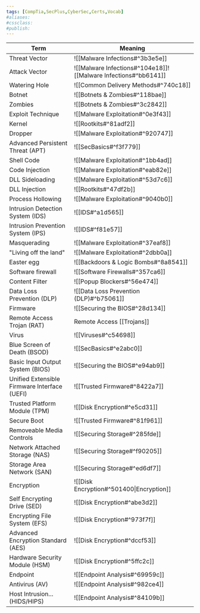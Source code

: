 ```yaml
---
tags: [CompTia,SecPlus,CyberSec,Certs,Vocab]
#aliases:
#cssclass:
#publish:
---
```


| Term                              | Meaning                                                        |
| --------------------------------- | -------------------------------------------------------------- |
| Threat Vector                     | ![[Malware Infections#^3b3e5e]]                                |
| Attack Vector                     | ![[Malware Infections#^104e18]]![[Malware Infections#^bb6141]] |
| Watering Hole                     | ![[Common Delivery Methods#^740c18]]                           |
| Botnet                            | ![[Botnets & Zombies#^118bae]]                                 |
| Zombies                                                      | ![[Botnets & Zombies#^3c2842]]                                 |
| Exploit Technique                 | ![[Malware Exploitation#^0e3f43]]                              |
| Kernel                            | ![[Rootkits#^81adf2]]                                          |
| Dropper                           | ![[Malware Exploitation#^920747]]                              |
| Advanced Persistent Threat (APT)  | ![[SecBasics#^f3f779]]                                         |
| Shell Code                        | ![[Malware Exploitation#^1bb4ad]]                              |
| Code Injection                    | ![[Malware Exploitation#^eab82e]]                              |
| DLL Sideloading                   | ![[Malware Exploitation#^53d7c6]]                              |
| DLL Injection                     | ![[Rootkits#^47df2b]]                                          |
| Process Hollowing                 | ![[Malware Exploitation#^9040b0]]                              |
| Intrusion Detection System (IDS)  | ![[IDS#^a1d565]]                                               |
| Intrusion Prevention System (IPS) | ![[IDS#^f81e57]]                                               |
| Masquerading                      | ![[Malware Exploitation#^37eaf8]]                              |
| "Living off the land"             | ![[Malware Exploitation#^2dbb0a]]                              |
| Easter egg                        | ![[Backdoors & Logic Bombs#^8a8541]]                           |
| Software firewall                 | ![[Software Firewalls#^357ca6]]                                |
| Content Filter                    | ![[Popup Blockers#^56e474]]                                    |
| Data Loss Prevention (DLP)        | ![[Data Loss Prevention (DLP)#^b75061]]                        |
| Firmware                          | ![[Securing the BIOS#^28d134]]                                 |
| Remote Access Trojan (RAT)                   | Remote Access [[Trojans]]                                                |
| Virus                                        | ![[Viruses#^c54698]]                                                     |
| Blue Screen of Death (BSOD)                  | ![[SecBasics#^e2abc0]]                                                   |
| Basic Input Output System (BIOS)             | ![[Securing the BIOS#^e94ab9]]                                           |
| Unified Extensible Firmware Interface (UEFI) | ![[Trusted Firmware#^8422a7]]                                            |
| Trusted Platform Module (TPM)                | ![[Disk Encryption#^e5cd31]]                                             |
| Secure Boot                                  | ![[Trusted Firmware#^81f961]]                                            |
| Removeable Media Controls                    | ![[Securing Storage#^285fde]]                                            |
| Network Attached Storage (NAS)               | ![[Securing Storage#^f90205]]                                            |
| Storage Area Network (SAN)                   | ![[Securing Storage#^ed6df7]]                                            |
| Encryption                                   | ![[Disk Encryption#^501400\|Encryption]]                                 |
| Self Encrypting Drive (SED)                  | ![[Disk Encryption#^abe3d2]]                                             |
| Encrypting File System (EFS)                 | ![[Disk Encryption#^973f7f]]                                             |
| Advanced Encryption Standard (AES)           | ![[Disk Encryption#^dccf53]]                                             |
| Hardware Security Module (HSM)               | ![[Disk Encryption#^5ffc2c]]                                             |
| Endpoint                                     | ![[Endpoint Analysis#^69959c]]                                           |
| Antivirus (AV)                               | ![[Endpoint Analysis#^982ce4]]                                           |
| Host Intrusion... (HIDS/HIPS)                | ![[Endpoint Analysis#^84109b]]                                           |